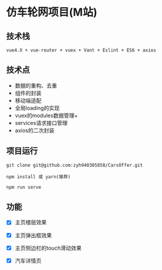 # 仿车轮网项目(M站)

## 技术栈
    vue4.X + vue-router + vuex + Vant + Eslint + ES6 + axios

## 技术点
- 数据的重构、去重
- 组件的封装
- 移动端适配
- 全局loading的实现
- vuex的modules数据管理+
- services请求接口管理
- axios的二次封装

## 项目运行
```
git clone git@github.com:zyh940305858/CarsOffer.git

npm install 或 yarn(推荐)

npm run serve
```

## 功能
- [x] 主页楼层效果
- [x] 主页弹出框效果
- [x] 主页侧边栏的touch滑动效果
- [x] 汽车详情页

